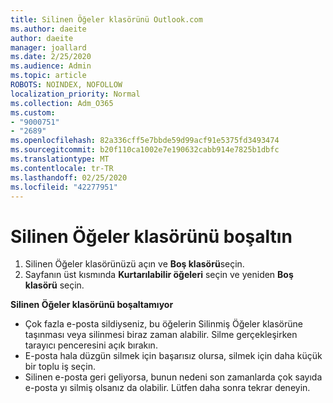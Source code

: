 ```yaml
---
title: Silinen Öğeler klasörünü Outlook.com
ms.author: daeite
author: daeite
manager: joallard
ms.date: 2/25/2020
ms.audience: Admin
ms.topic: article
ROBOTS: NOINDEX, NOFOLLOW
localization_priority: Normal
ms.collection: Adm_O365
ms.custom:
- "9000751"
- "2689"
ms.openlocfilehash: 82a336cff5e7bbde59d99acf91e5375fd3493474
ms.sourcegitcommit: b20f110ca1002e7e190632cabb914e7825b1dbfc
ms.translationtype: MT
ms.contentlocale: tr-TR
ms.lasthandoff: 02/25/2020
ms.locfileid: "42277951"
---
```

# <a name="empty-the-deleted-items-folder"></a>Silinen Öğeler klasörünü boşaltın

1. Silinen Öğeler klasörünüzü açın ve **Boş klasörü**seçin.
2. Sayfanın üst kısmında **Kurtarılabilir öğeleri** seçin ve yeniden **Boş klasörü** seçin.

**Silinen Öğeler klasörünü boşaltamıyor**

- Çok fazla e-posta sildiyseniz, bu öğelerin Silinmiş Öğeler klasörüne taşınması veya silinmesi biraz zaman alabilir. Silme gerçekleşirken tarayıcı penceresini açık bırakın.
- E-posta hala düzgün silmek için başarısız olursa, silmek için daha küçük bir toplu iş seçin.
- Silinen e-posta geri geliyorsa, bunun nedeni son zamanlarda çok sayıda e-posta yı silmiş olsanız da olabilir. Lütfen daha sonra tekrar deneyin.